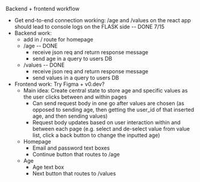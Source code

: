 Backend + frontend workflow
- Get end-to-end connection working: /age and /values on the react app should lead to console logs on the FLASK side -- DONE 7/15
- Backend work:
    - add in / route for homepage
    - /age -- DONE
        - receive json req and return response message
        - send age in a query to users DB
    - /values -- DONE
        - receive json req and return response message
        - send values in a query to users DB
- Frontend work: Try Figma + v0.dev?
    - Main idea: Create central state to store age and specific values as the user clicks between and within pages
        - Can send request body in one go after values are chosen (as opposed to sending age, then getting the user_id of that inserted age, and then sending values)
        - Request body updates based on user interaction within and between each page (e.g. select and de-select value from value list, click a back button to change the inputted age)
    - Homepage
        - Email and password text boxes
        - Continue button that routes to /age
    - Age
        - Age text box
        - Next button that routes to /values

